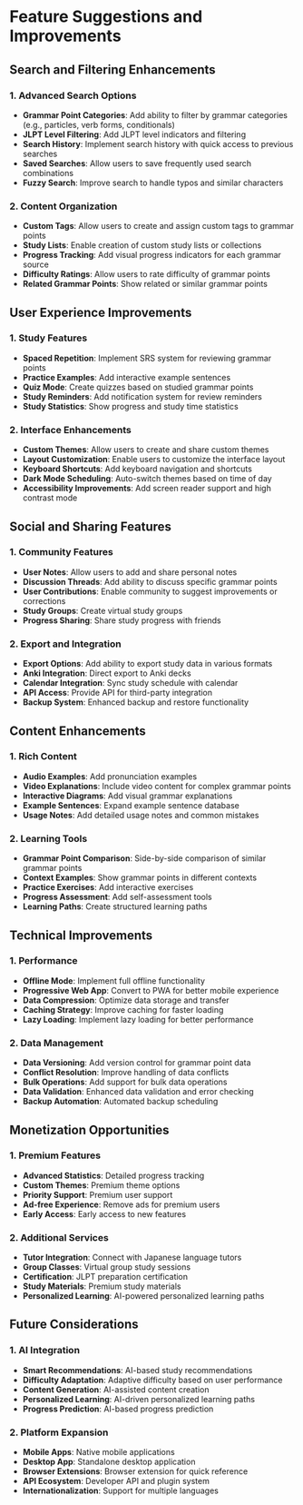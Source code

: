 # Feature Suggestions and Improvements

## Search and Filtering Enhancements

### 1. Advanced Search Options
- **Grammar Point Categories**: Add ability to filter by grammar categories (e.g., particles, verb forms, conditionals)
- **JLPT Level Filtering**: Add JLPT level indicators and filtering
- **Search History**: Implement search history with quick access to previous searches
- **Saved Searches**: Allow users to save frequently used search combinations
- **Fuzzy Search**: Improve search to handle typos and similar characters

### 2. Content Organization
- **Custom Tags**: Allow users to create and assign custom tags to grammar points
- **Study Lists**: Enable creation of custom study lists or collections
- **Progress Tracking**: Add visual progress indicators for each grammar source
- **Difficulty Ratings**: Allow users to rate difficulty of grammar points
- **Related Grammar Points**: Show related or similar grammar points

## User Experience Improvements

### 1. Study Features
- **Spaced Repetition**: Implement SRS system for reviewing grammar points
- **Practice Examples**: Add interactive example sentences
- **Quiz Mode**: Create quizzes based on studied grammar points
- **Study Reminders**: Add notification system for review reminders
- **Study Statistics**: Show progress and study time statistics

### 2. Interface Enhancements
- **Custom Themes**: Allow users to create and share custom themes
- **Layout Customization**: Enable users to customize the interface layout
- **Keyboard Shortcuts**: Add keyboard navigation and shortcuts
- **Dark Mode Scheduling**: Auto-switch themes based on time of day
- **Accessibility Improvements**: Add screen reader support and high contrast mode

## Social and Sharing Features

### 1. Community Features
- **User Notes**: Allow users to add and share personal notes
- **Discussion Threads**: Add ability to discuss specific grammar points
- **User Contributions**: Enable community to suggest improvements or corrections
- **Study Groups**: Create virtual study groups
- **Progress Sharing**: Share study progress with friends

### 2. Export and Integration
- **Export Options**: Add ability to export study data in various formats
- **Anki Integration**: Direct export to Anki decks
- **Calendar Integration**: Sync study schedule with calendar
- **API Access**: Provide API for third-party integration
- **Backup System**: Enhanced backup and restore functionality

## Content Enhancements

### 1. Rich Content
- **Audio Examples**: Add pronunciation examples
- **Video Explanations**: Include video content for complex grammar points
- **Interactive Diagrams**: Add visual grammar explanations
- **Example Sentences**: Expand example sentence database
- **Usage Notes**: Add detailed usage notes and common mistakes

### 2. Learning Tools
- **Grammar Point Comparison**: Side-by-side comparison of similar grammar points
- **Context Examples**: Show grammar points in different contexts
- **Practice Exercises**: Add interactive exercises
- **Progress Assessment**: Add self-assessment tools
- **Learning Paths**: Create structured learning paths

## Technical Improvements

### 1. Performance
- **Offline Mode**: Implement full offline functionality
- **Progressive Web App**: Convert to PWA for better mobile experience
- **Data Compression**: Optimize data storage and transfer
- **Caching Strategy**: Improve caching for faster loading
- **Lazy Loading**: Implement lazy loading for better performance

### 2. Data Management
- **Data Versioning**: Add version control for grammar point data
- **Conflict Resolution**: Improve handling of data conflicts
- **Bulk Operations**: Add support for bulk data operations
- **Data Validation**: Enhanced data validation and error checking
- **Backup Automation**: Automated backup scheduling

## Monetization Opportunities

### 1. Premium Features
- **Advanced Statistics**: Detailed progress tracking
- **Custom Themes**: Premium theme options
- **Priority Support**: Premium user support
- **Ad-free Experience**: Remove ads for premium users
- **Early Access**: Early access to new features

### 2. Additional Services
- **Tutor Integration**: Connect with Japanese language tutors
- **Group Classes**: Virtual group study sessions
- **Certification**: JLPT preparation certification
- **Study Materials**: Premium study materials
- **Personalized Learning**: AI-powered personalized learning paths

## Future Considerations

### 1. AI Integration
- **Smart Recommendations**: AI-based study recommendations
- **Difficulty Adaptation**: Adaptive difficulty based on user performance
- **Content Generation**: AI-assisted content creation
- **Personalized Learning**: AI-driven personalized learning paths
- **Progress Prediction**: AI-based progress prediction

### 2. Platform Expansion
- **Mobile Apps**: Native mobile applications
- **Desktop App**: Standalone desktop application
- **Browser Extensions**: Browser extension for quick reference
- **API Ecosystem**: Developer API and plugin system
- **Internationalization**: Support for multiple languages 